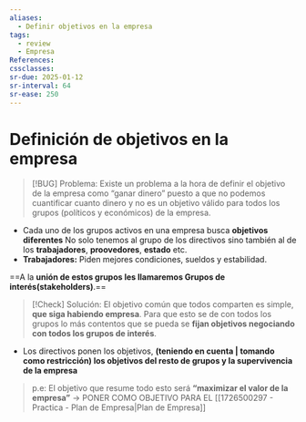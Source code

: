 ```yaml
---
aliases:
  - Definir objetivos en la empresa
tags:
  - review
  - Empresa
References: 
cssclasses:
sr-due: 2025-01-12
sr-interval: 64
sr-ease: 250
---
```

# Definición de objetivos en la empresa


> [!BUG] Problema: 
>  Existe un problema a la hora de definir el objetivo de la empresa como “ganar dinero” puesto a que no podemos cuantificar cuanto dinero y no es un objetivo válido para todos los grupos (políticos y económicos) de la empresa. 

+ Cada uno de los grupos activos en una empresa busca **objetivos diferentes**
No solo tenemos al grupo de los directivos sino también al de los **trabajadores**, **proovedores**, **estado** etc. 
+ **Trabajadores:** Piden mejores condiciones, sueldos y estabilidad.

==A la **unión de estos grupos les llamaremos Grupos de interés(stakeholders)**.== 


> [!Check] Solución: 
> El objetivo común que todos comparten es simple, **que siga habiendo empresa**. Para que esto se de con todos los grupos lo más contentos que se pueda se **fijan objetivos negociando con todos los grupos de interés**. 

+ Los directivos ponen los objetivos, **(teniendo en cuenta | tomando como restricción) los objetivos del resto de grupos y la supervivencia de la empresa**

> p.e: El objetivo que resume todo esto será **“maximizar el valor de la empresa”** → PONER COMO OBJETIVO PARA EL [[1726500297 - Practica - Plan de Empresa|Plan de Empresa]]
